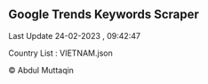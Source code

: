 

## Google Trends Keywords Scraper 
 
Last Update 24-02-2023 , 09:42:47

Country List :
VIETNAM.json



© Abdul Muttaqin 
